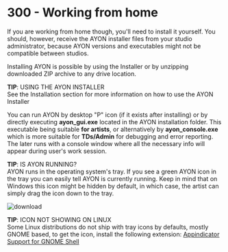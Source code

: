 # 300 - Working from home

If you are working from home though, you'll need to install it yourself. You should, however, receive the AYON installer files from your studio administrator, because AYON versions and executables might not be compatible between studios.

Installing AYON is possible by using the Installer or by unzipping downloaded ZIP archive to any drive location.

**TIP**: USING THE AYON INSTALLER<br/>
See the Installation section for more information on how to use the AYON Installer

You can run AYON by desktop "P" icon (if it exists after installing) or by directly executing **ayon_gui.exe** located in the AYON installation folder. This executable being suitable **for artists**, or alternatively by **ayon_console.exe** which is more suitable for **TDs/Admin** for debugging and error reporting. The later runs with a console window where all the necessary info will appear during user's work session.

**TIP**: IS AYON RUNNING?<br/>
AYON runs in the operating system's tray. If you see a green AYON icon in the tray you can easily tell AYON is currently running. Keep in mind that on Windows this icon might be hidden by default, in which case, the artist can simply drag the icon down to the tray.

![download](https://github.com/vanHeemstraSystems/ayon/assets/1499433/a878dc25-d20a-48eb-8299-5c80dc70454a)

**TIP**: ICON NOT SHOWING ON LINUX<br/>
Some Linux distributions do not ship with tray icons by defaults, mostly GNOME based, to get the icon, install the following extension: [Appindicator Support for GNOME Shell](https://extensions.gnome.org/extension/615/appindicator-support/)

